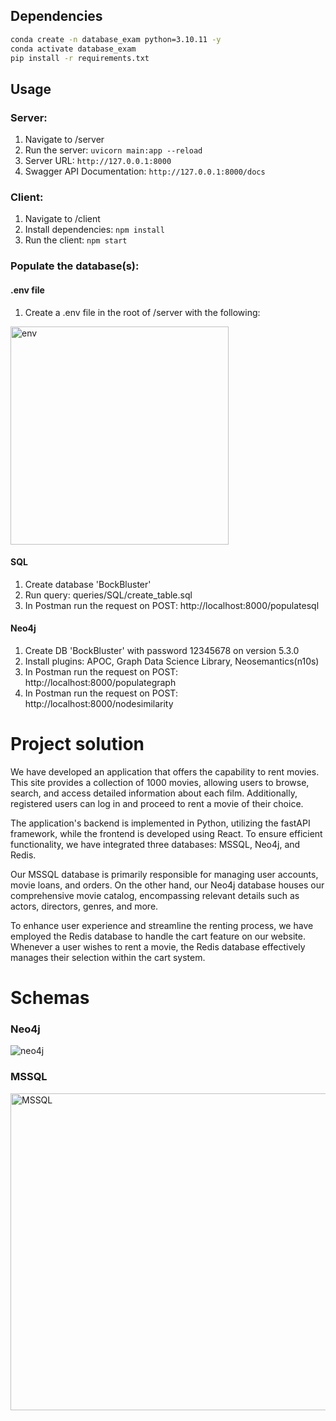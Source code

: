 ## Dependencies
```bash
conda create -n database_exam python=3.10.11 -y
conda activate database_exam
pip install -r requirements.txt
```
## Usage

### Server:
1. Navigate to /server
2. Run the server: `uvicorn main:app --reload`
3. Server URL: `http://127.0.0.1:8000`
4. Swagger API Documentation: `http://127.0.0.1:8000/docs`

### Client:
1. Navigate to /client
2. Install dependencies: `npm install`
3. Run the client: `npm start`

### Populate the database(s):
#### .env file
1. Create a .env file in the root of /server with the following:
<img width="349" alt="env" src="https://github.com/FrederikBA/DatabaseExam/assets/61831295/7ea71e71-ea53-4690-8a21-469b55698ee9">



#### SQL
1. Create database 'BockBluster'
1. Run query: queries/SQL/create_table.sql
2. In Postman run the request on POST: http://localhost:8000/populatesql

#### Neo4j
1. Create DB 'BockBluster' with password 12345678 on version 5.3.0
2. Install plugins: APOC, Graph Data Science Library, Neosemantics(n10s)
3. In Postman run the request on POST: http://localhost:8000/populategraph
4. In Postman run the request on POST: http://localhost:8000/nodesimilarity


# Project solution
We have developed an application that offers the capability to rent movies. This site provides a collection of 1000 movies, allowing users to browse, search, and access detailed information about each film. Additionally, registered users can log in and proceed to rent a movie of their choice.

The application's backend is implemented in Python, utilizing the fastAPI framework, while the frontend is developed using React. To ensure efficient functionality, we have integrated three databases: MSSQL, Neo4j, and Redis.

Our MSSQL database is primarily responsible for managing user accounts, movie loans, and orders. On the other hand, our Neo4j database houses our comprehensive movie catalog, encompassing relevant details such as actors, directors, genres, and more.

To enhance user experience and streamline the renting process, we have employed the Redis database to handle the cart feature on our website. Whenever a user wishes to rent a movie, the Redis database effectively manages their selection within the cart system.


# Schemas
### Neo4j
![neo4j](https://github.com/FrederikBA/DatabaseExam/assets/61831295/03652f66-5fab-48a2-8f80-1bf55d545eec)



### MSSQL
<img width="507" alt="MSSQL" src="https://github.com/FrederikBA/DatabaseExam/assets/61831295/d061f4a3-131b-4b74-a9dc-8524d8c1120a">

